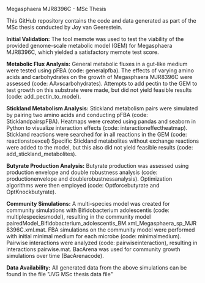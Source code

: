 Megasphaera MJR8396C - MSc Thesis

This GitHub repository contains the code and data generated as part of the MSc thesis conducted by Joy van Geerestein.

**Initial Validation:**
The tool memote was used to test the viability of the provided genome-scale metabolic model (GEM) for Megasphaera MJR8396C, which yielded a satisfactory memote test score.

**Metabolic Flux Analysis:**
General metabolic fluxes in a gut-like medium were tested using pFBA (code: generalpfba).
The effects of varying amino acids and carbohydrates on the growth of Megasphaera MJR8396C were assessed (code: AAvscarbohydrates).
Attempts to add pectin to the GEM to test growth on this substrate were made, but did not yield feasible results (code: add_pectin_to_model).

**Stickland Metabolism Analysis:**
Stickland metabolism pairs were simulated by pairing two amino acids and conducting pFBA (code: SticklandpairspFBA).
Heatmaps were created using pandas and seaborn in Python to visualize interaction effects (code: interactioneffectheatmap).
Stickland reactions were searched for in all reactions in the GEM (code: reactionstoexcel) 
Specific Stickland metabolites without exchange reactions were added to the model, but this also did not yield feasible results (code: add_stickland_metabolites).

**Butyrate Production Analysis:**
Butyrate production was assessed using production envelope and double robustness analysis (code: productionenvelope and doublerobustnessanalysis).
Optimization algorithms were then employed (code: Optforcebutyrate and OptKnockbutyrate).

**Community Simulations:**
A multi-species model was created for community simulations with Bifidobacterium adolescentis (code: multiplespeciesmodel), resulting in the community model pairedModel_Bifidobacterium_adolescentis_BM.xml_Megasphaera_sp_MJR8396C.xml.mat.
FBA simulations on the community model were performed with initial minimal medium for each microbe (code: minimalmedium).
Pairwise interactions were analyzed (code: pairwiseinteraction), resulting in interactions pairwise.mat.
BacArena was used for community growth simulations over time (BacArenacode).

**Data Availability:**
All generated data from the above simulations can be found in the file "JVG MSc thesis data file"






